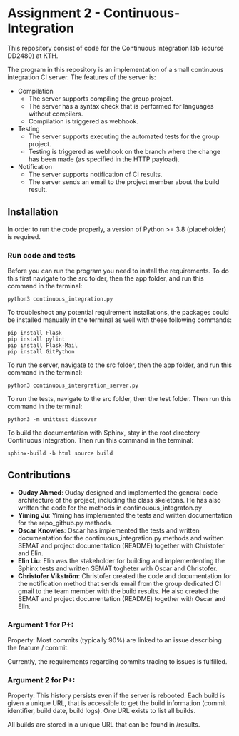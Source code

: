 # Assignment 2 - Continuous-Integration
This repository consist of code for the Continuous Integration lab (course DD2480) at KTH. 

The program in this repository is an implementation of a small continuous integration CI server. The features of the server is:
- Compilation
    - The server supports compiling the group project.
    - The server has a syntax check that is performed for languages without compilers. 
    - Compilation is triggered as webhook.
- Testing
    - The server supports executing the automated tests for the group project. 
    - Testing is triggered as webhook on the branch where the change has been made (as specified in the HTTP payload).
- Notification
    - The server supports notification of CI results.
    - The server sends an email to the project member about the build result. 

## Installation
In order to run the code properly, a version of Python >= 3.8 (placeholder) is required.

### Run code and tests
Before you can run the program you need to install the requirements. To do this first navigate to the src folder, then the app folder, and run this command in the terminal:

    python3 continuous_integration.py

To troubleshoot any potential requirement installations, the packages could be installed manually in the terminal as well with these following commands:

    pip install Flask
    pip install pylint
    pip install Flask-Mail
    pip install GitPython

To run the server, navigate to the src folder, then the app folder, and run this command in the terminal:

    python3 continuous_intergration_server.py

To run the tests, navigate to the src folder, then the test folder. Then run this command in the terminal:
    
    python3 -m unittest discover

To build the documentation with Sphinx, stay in the root directory Continuous Integration. Then run this command in the terminal:

    sphinx-build -b html source build


## Contributions

- **Ouday Ahmed**: Ouday designed and implemented the general code architecture of the project, including the class skeletons.  He has also written the code for the methods in continouous_integraton.py
- **Yiming Ju**: Yiming has implemented the tests and written documentation for the repo_github.py methods. 
- **Oscar Knowles**: Oscar has implemented the tests and written documentation for the continuous_integration.py methods and written SEMAT and project documentation (README) together with Christofer and Elin. 
- **Elin Liu**: Elin was the stakeholder for building and implemententing the Sphinx tests and written SEMAT togheter with Oscar and Christofer.
- **Christofer Vikström**: Christofer created the code and documentation for the notification method that sends email from the group dedicated CI gmail to the team member with the build results. He also created the SEMAT and project documentation (README) together with Oscar and Elin. 


### Argument 1 for P+:
Property: Most commits (typically 90%) are linked to an issue describing the feature / commit.

Currently, the requirements regarding commits tracing to issues is fulfilled.

### Argument 2 for P+:
Property: This history persists even if the server is rebooted. Each build is given a unique URL, that is accessible to get the build information (commit identifier, build date, build logs). One URL exists to list all builds.

All builds are stored in a unique URL that can be found in /results.



